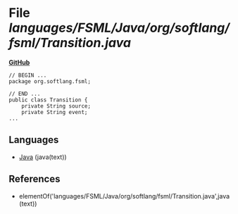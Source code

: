 # File _languages/FSML/Java/org/softlang/fsml/Transition.java_
**[GitHub](https://github.com/softlang/yas/blob/master/languages/FSML/Java/org/softlang/fsml/Transition.java)**
```
// BEGIN ...
package org.softlang.fsml;

// END ...
public class Transition {
	private String source;
	private String event;
...
```

## Languages
* [Java](../languages/Java.md) (java(text))

## References
* elementOf('languages/FSML/Java/org/softlang/fsml/Transition.java',java(text))
